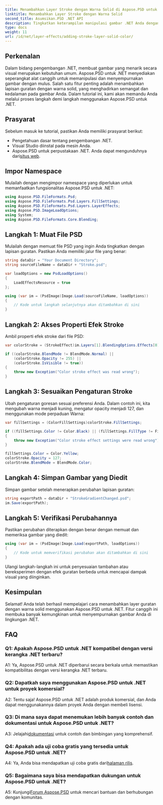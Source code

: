 ```yaml
---
title: Menambahkan Layer Stroke dengan Warna Solid di Aspose.PSD untuk .NET
linktitle: Menambahkan Layer Stroke dengan Warna Solid
second_title: Asumsikan.PSD .NET API
description: Tingkatkan keterampilan manipulasi gambar .NET Anda dengan Aspose.PSD. Pelajari cara menambahkan lapisan guratan dengan warna solid langkah demi langkah.
type: docs
weight: 11
url: /id/net/layer-effects/adding-stroke-layer-solid-color/
---
```

## Perkenalan

Dalam bidang pengembangan .NET, membuat gambar yang menarik secara visual merupakan kebutuhan umum. Aspose.PSD untuk .NET menyediakan seperangkat alat canggih untuk memanipulasi dan menyempurnakan gambar dengan mulus. Salah satu fitur penting adalah menambahkan lapisan guratan dengan warna solid, yang menghadirkan semangat dan kedalaman pada gambar Anda. Dalam tutorial ini, kami akan memandu Anda melalui proses langkah demi langkah menggunakan Aspose.PSD untuk .NET.

## Prasyarat

Sebelum masuk ke tutorial, pastikan Anda memiliki prasyarat berikut:

- Pengetahuan dasar tentang pengembangan .NET.
- Visual Studio diinstal pada mesin Anda.
- Aspose.PSD untuk perpustakaan .NET. Anda dapat mengunduhnya dari[situs web](https://releases.aspose.com/psd/net/).

## Impor Namespace

Mulailah dengan mengimpor namespace yang diperlukan untuk memanfaatkan fungsionalitas Aspose.PSD untuk .NET:

```csharp
using Aspose.PSD.FileFormats.Psd;
using Aspose.PSD.FileFormats.Psd.Layers.FillSettings;
using Aspose.PSD.FileFormats.Psd.Layers.LayerEffects;
using Aspose.PSD.ImageLoadOptions;
using System;
using Aspose.PSD.FileFormats.Core.Blending;
```

## Langkah 1: Muat File PSD

Mulailah dengan memuat file PSD yang ingin Anda tingkatkan dengan lapisan guratan. Pastikan Anda memiliki jalur file yang benar:

```csharp
string dataDir = "Your Document Directory";
string sourceFileName = dataDir + "Stroke.psd";

var loadOptions = new PsdLoadOptions()
{
    LoadEffectsResource = true
};

using (var im = (PsdImage)Image.Load(sourceFileName, loadOptions))
{
    // Kode untuk langkah selanjutnya akan ditambahkan di sini
}
```

## Langkah 2: Akses Properti Efek Stroke

Ambil properti efek stroke dari file PSD:

```csharp
var colorStroke = (StrokeEffect)im.Layers[1].BlendingOptions.Effects[0];

if ((colorStroke.BlendMode != BlendMode.Normal) ||
    (colorStroke.Opacity != 255) ||
    (colorStroke.IsVisible != true))
{
    throw new Exception("Color stroke effect was read wrong");
}
```

## Langkah 3: Sesuaikan Pengaturan Stroke

Ubah pengaturan goresan sesuai preferensi Anda. Dalam contoh ini, kita mengubah warna menjadi kuning, mengatur opacity menjadi 127, dan menggunakan mode perpaduan Warna:

```csharp
var fillSettings = (ColorFillSettings)colorStroke.FillSettings;

if ((fillSettings.Color != Color.Black) || (fillSettings.FillType != FillType.Color))
{
    throw new Exception("Color stroke effect settings were read wrong");
}

fillSettings.Color = Color.Yellow;
colorStroke.Opacity = 127;
colorStroke.BlendMode = BlendMode.Color;
```

## Langkah 4: Simpan Gambar yang Diedit

Simpan gambar setelah menerapkan perubahan lapisan guratan:

```csharp
string exportPath = dataDir + "StrokeGradientChanged.psd";
im.Save(exportPath);
```

## Langkah 5: Verifikasi Perubahannya

Pastikan perubahan diterapkan dengan benar dengan memuat dan memeriksa gambar yang diedit:

```csharp
using (var im = (PsdImage)Image.Load(exportPath, loadOptions))
{
    // Kode untuk memverifikasi perubahan akan ditambahkan di sini
}
```

Ulangi langkah-langkah ini untuk penyesuaian tambahan atau bereksperimen dengan efek guratan berbeda untuk mencapai dampak visual yang diinginkan.

## Kesimpulan

Selamat! Anda telah berhasil mempelajari cara menambahkan layer guratan dengan warna solid menggunakan Aspose.PSD untuk .NET. Fitur canggih ini membuka banyak kemungkinan untuk menyempurnakan gambar Anda di lingkungan .NET.

## FAQ

### Q1: Apakah Aspose.PSD untuk .NET kompatibel dengan versi kerangka .NET terbaru?

A1: Ya, Aspose.PSD untuk .NET diperbarui secara berkala untuk memastikan kompatibilitas dengan versi kerangka .NET terbaru.

### Q2: Dapatkah saya menggunakan Aspose.PSD untuk .NET untuk proyek komersial?

A2: Tentu saja! Aspose.PSD untuk .NET adalah produk komersial, dan Anda dapat menggunakannya dalam proyek Anda dengan membeli lisensi.

### Q3: Di mana saya dapat menemukan lebih banyak contoh dan dokumentasi untuk Aspose.PSD untuk .NET?

 A3: Jelajahi[dokumentasi](https://reference.aspose.com/psd/net/) untuk contoh dan bimbingan yang komprehensif.

### Q4: Apakah ada uji coba gratis yang tersedia untuk Aspose.PSD untuk .NET?

 A4: Ya, Anda bisa mendapatkan uji coba gratis dari[halaman rilis](https://releases.aspose.com/).

### Q5: Bagaimana saya bisa mendapatkan dukungan untuk Aspose.PSD untuk .NET?

 A5: Kunjungi[Forum Aspose.PSD](https://forum.aspose.com/c/psd/34) untuk mencari bantuan dan berhubungan dengan komunitas.